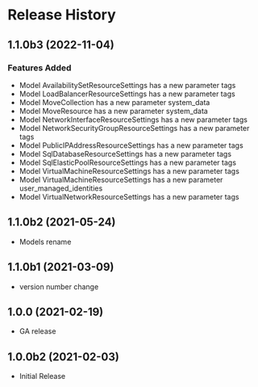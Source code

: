 # Release History

## 1.1.0b3 (2022-11-04)

### Features Added

  - Model AvailabilitySetResourceSettings has a new parameter tags
  - Model LoadBalancerResourceSettings has a new parameter tags
  - Model MoveCollection has a new parameter system_data
  - Model MoveResource has a new parameter system_data
  - Model NetworkInterfaceResourceSettings has a new parameter tags
  - Model NetworkSecurityGroupResourceSettings has a new parameter tags
  - Model PublicIPAddressResourceSettings has a new parameter tags
  - Model SqlDatabaseResourceSettings has a new parameter tags
  - Model SqlElasticPoolResourceSettings has a new parameter tags
  - Model VirtualMachineResourceSettings has a new parameter tags
  - Model VirtualMachineResourceSettings has a new parameter user_managed_identities
  - Model VirtualNetworkResourceSettings has a new parameter tags

## 1.1.0b2 (2021-05-24)

  - Models rename

## 1.1.0b1 (2021-03-09)

* version number change

## 1.0.0 (2021-02-19)

* GA release

## 1.0.0b2 (2021-02-03)

* Initial Release
